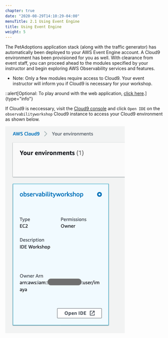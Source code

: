 ```yaml
---
chapter: true
date: "2020-08-29T14:10:29-04:00"
menuTitle: 2.1 Using Event Engine
title: Using Event Engine
weight: 5
---
```


The PetAdoptions application stack (along with the traffic generator) has automatically been deployed to your AWS Event Engine account. A Cloud9 environment has been provisioned for you as well. With clearance from event staff, you can proceed ahead to the modules specified by your instructor and begin exploring AWS Observability services and features.

* Note: Only a few modules require access to Cloud9. Your event instructor will inform you if Cloud9 is necessary for your workshop. 

::alert[Optional: To play around with the web application, [click here](/installation/not_using_ee/_deploy_app#playaround-with-the-app-optional).]{type="info"}

If Cloud9 is neccessary, visit the [Cloud9 console](https://console.aws.amazon.com/cloud9/home#) and click `Open IDE` on the `observabilityworkshop` Cloud9 instance to access your Cloud9 environment as shown below.

![Cloud9 Instance](/static/images/c9-openIDE.png?classes=shadow)